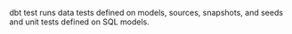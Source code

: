 dbt test runs data tests defined on models, sources, snapshots, and seeds and unit tests defined on SQL models.